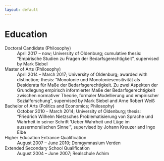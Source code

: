 ```yaml
---
layout: default
---
```


# Education

<dl>
   <dt>Doctoral Candidate (Philosophy)</dt>
      <dd>April 2017 – now; University of Oldenburg; cumulative thesis: “Empirische Studien zu Fragen der Bedarfsgerechtigkeit”, supervised by Mark Siebel</dd>
   <dt>Master of Arts (Philosophy)</dt>
      <dd>April 2014 – March 2017; University of Oldenburg; awarded with distinction; thesis: “Monotonie und Monotoniesensitivität als Desiderata für Maße der Bedarfsgerechtigkeit. Zu zwei Aspekten der Grundlegung empirisch informierter Maße der Bedarfsgerechtigkeit zwischen normativer Theorie, formaler Modellierung und empirischer Sozialforschung”, supervised by Mark Siebel and Arne Robert Weiß</dd>
   <dt>Bachelor of Arts (Politics and Economics; Philosophy)</dt>
      <dd>October 2010 – March 2014; University of Oldenburg; thesis: “Friedrich Wilhelm Nietzsches Problematisierung von Sprache und Wahrheit in seiner Schrift ‘Ueber Wahrheit und Lüge im aussermoralischen Sinne’”, supervised by Johann Kreuzer and Ingo Elbe</dd>
   <dt>Higher Education Entrance Qualification</dt>
      <dd>August 2007 – June 2010; Domgymnasium Verden</dd>
   <dt>Extended Secondary School Qualification</dt>
      <dd>August 2004 – June 2007; Realschule Achim</dd>
</dl>
